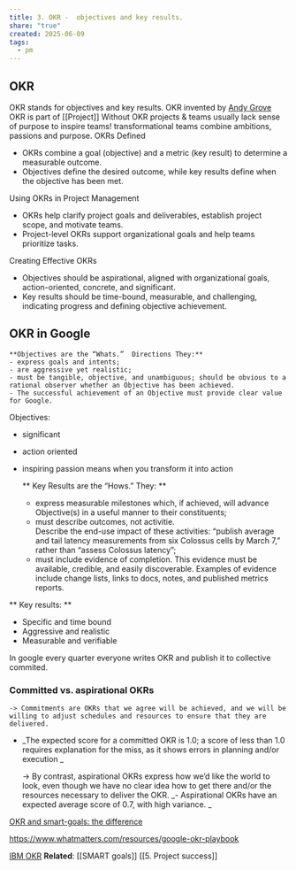 ```yaml
---
title: 3. OKR -  objectives and key results.
share: "true"
created: 2025-06-09
tags:
  - pm
---
```

## OKR
OKR stands for objectives and key results.
OKR invented by [Andy Grove](https://en.wikipedia.org/wiki/Andrew_Grove) 
OKR is part of [[Project]]
Without OKR projects & teams usually lack sense of purpose to inspire  teams!
transformational teams combine ambitions, passions and purpose.
OKRs Defined

- OKRs combine a goal (objective) and a metric (key result) to determine a measurable outcome.
- Objectives define the desired outcome, while key results define when the objective has been met.

Using OKRs in Project Management

- OKRs help clarify project goals and deliverables, establish project scope, and motivate teams.
- Project-level OKRs support organizational goals and help teams prioritize tasks.

Creating Effective OKRs

- Objectives should be aspirational, aligned with organizational goals, action-oriented, concrete, and significant.
- Key results should be time-bound, measurable, and challenging, indicating progress and defining objective achievement.
## OKR in Google 
	**Objectives are the “Whats.”  Directions They:**
	- express goals and intents;
	- are aggressive yet realistic;
	- must be tangible, objective, and unambiguous; should be obvious to a rational observer whether an Objective has been achieved.
	- The successful achievement of an Objective must provide clear value for Google.

Objectives: 
- significant 
- action oriented 
- inspiring 
passion means when you transform it into action
 
	** Key Results are the “Hows.” They: **
	- express measurable milestones which, if achieved, will advance Objective(s) in a useful manner to their constituents;
	- must describe outcomes, not activitie.  
	  Describe the end-use impact of these activities: “publish average and tail latency measurements from six Colossus cells by March 7,” rather than “assess Colossus latency”;
	- must include evidence of completion. This evidence must be available, credible, and easily discoverable. Examples of evidence include change lists, links to docs, notes, and published metrics reports.

** Key results: **
- Specific and time bound 
- Aggressive and realistic 
- Measurable and verifiable

In google every quarter everyone writes OKR and publish it to collective commited.

### Committed vs. aspirational OKRs
	-> Commitments are OKRs that we agree will be achieved, and we will be willing to adjust schedules and resources to ensure that they are delivered.
- _The expected score for a committed OKR is 1.0; a score of less than 1.0 requires explanation for the miss, as it shows errors in planning and/or execution _
  
	-> By contrast, aspirational OKRs express how we’d like the world to look, even though we have no clear idea how to get there and/or the resources necessary to deliver the OKR.
_- Aspirational OKRs have an expected average score of 0.7, with high variance. _

[OKR and smart-goals: the difference](https://www.whatmatters.com/resources/okrs-smart-goals-difference-between)

https://www.whatmatters.com/resources/google-okr-playbook


[IBM OKR](https://www.apptio.com/resources/ebooks/leading-your-organization-with-okrs/?utm_source=google&utm_campaign=agile-multi_ams-multi-en_high-intent_phrase&utm_medium=cpc&utm_term=okr%20strategy&gad_source=1&gad_campaignid=20933995603&gbraid=0AAAAAD3zgNNIaWCzwoj4eV8FryK-qTGWN&gclid=Cj0KCQjwuvrBBhDcARIsAKRrkjcvtAKAXsz76gsOsKsC8sSd0bvmg56W8p3m2ewfJooUmVPWhe6XcUkaAkZjEALw_wcB) 
**Related**:  [[SMART goals]] [[5. Project success]]
